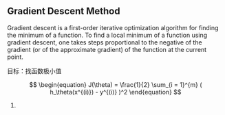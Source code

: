 ## Gradient Descent Method

Gradient descent is a first-order iterative optimization algorithm for finding the minimum of a function. To find a local minimum of a function using gradient descent, one takes steps proportional to the negative of the gradient (or of the approximate gradient) of the function at the current point.

目标：找函数极小值

$$
\begin{equation}
J(\theta) = \frac{1}{2} \sum_{i = 1}^{m} ( h_\theta(x^{(i)}) - y^{(i)}  )^2
\end{equation}
$$

1. 
